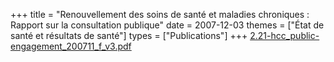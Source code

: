 +++
title = "Renouvellement des soins de santé et maladies chroniques : Rapport sur la consultation publique"
date = 2007-12-03
themes = ["État de santé et résultats de santé"]
types = ["Publications"]
+++
[2.21-hcc_public-engagement_200711_f_v3.pdf](/files/2.21-hcc_public-engagement_200711_f_v3.pdf)
